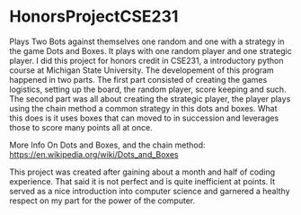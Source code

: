 # HonorsProjectCSE231
Plays Two Bots against themselves one random and one with a strategy in the game Dots and Boxes.
It plays with one random player and one strategic player. I did this project for honors credit in CSE231, a introductory 
python course at Michigan State University. The developement of this program happened in two parts. The first part consisted of creating the games logistics, 
setting up the board, the random player, score keeping and such. The second part was all about creating the strategic player, the player plays using the chain 
method a common strategy in this dots and boxes. What this does is it uses boxes that can moved to in succession and leverages those to score many points all 
at once.

More Info On Dots and Boxes, and the chain method: https://en.wikipedia.org/wiki/Dots_and_Boxes

This project was created after gaining about a month and half of coding experience. That said it is not perfect and is quite inefficient at points. It served
as a nice introduction into computer science and garnered a healthy respect on my part for the power of the computer.

